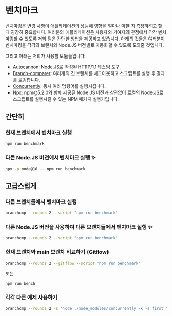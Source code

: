 # 벤치마크

벤치마킹은 변경 사항이 애플리케이션의 성능에 영향을 얼마나 미칠 지 측정하려고 할 때 굉장히 중요합니다.
여러분의 애플리케이션은 사용자와 기여자의 관점에서 각각 벤치마킹할 수 있도록 저희 팀은 간단한 방법을 제공하고 있습니다.
아래의 것들은 여러분이 벤치마킹을 각각의 브랜치와 Node.JS 버전별로 자동화할 수 있도록 도와줄 것입니다.

그리고 아래는 저희가 사용할 모듈들입니다:
- [Autocannon](https://github.com/mcollina/autocannon): Node.JS로 작성된 HTTP/1.1 테스팅 도구.
- [Branch-comparer](https://github.com/StarpTech/branch-comparer): 여러개의 깃 브랜치를 체크아웃하고 스크립트를 실행 후 결과를 로깅합니다.
- [Concurrently](https://github.com/kimmobrunfeldt/concurrently): 동시 여러 명령어를 실행시킵니다.
- [Npx](https://github.com/npm/npx): npm@5.2.0와 함께 제공된 Node.JS 버전과 상관없이 로컬의 Node.JS로 스크립트를 실행시킬 수 있는 NPM 패키지 실행기입니다.

## 간단히

### 현재 브랜치에서 벤치마크 실행

```sh
npm run benchmark
```

### 다른 Node.JS 버전에서 벤치마크 실행 ✨

```sh
npx -p node@10 -- npm run benchmark
```

## 고급스럽게

### 다른 브랜치들에서 벤치마크 실행

```sh
branchcmp --rounds 2 --script "npm run benchmark"
```

### 다른 Node.JS 버전을 사용하여 다른 브랜치들에서 벤치마크 실행 ✨

```sh
branchcmp --rounds 2 --script "npm run benchmark"
```

### 현재 브랜치와 main 브랜치 비교하기 (Gitflow)

```sh
branchcmp --rounds 2 --gitflow --script "npm run benchmark"
```
또는
```sh
npm run bench
```

### 각각 다른 예제 사용하기

```sh
branchcmp --rounds 2 -s "node ./node_modules/concurrently -k -s first \"node ./examples/asyncawait.js\" \"node ./node_modules/autocannon -c 100 -d 5 -p 10 localhost:3000/\""
```
